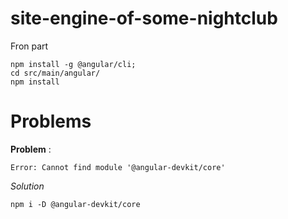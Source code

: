 # site-engine-of-some-nightclub
Fron part 

    npm install -g @angular/cli;
    cd src/main/angular/
    npm install 
    
    
# Problems 

  **Problem** : 
  
    Error: Cannot find module '@angular-devkit/core'
    
  *Solution*
  
    npm i -D @angular-devkit/core
